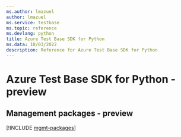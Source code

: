 ```yaml
---
ms.author: lmazuel
author: lmazuel
ms.service: testbase
ms.topic: reference
ms.devlang: python
title: Azure Test Base SDK for Python
ms.data: 10/03/2022
description: Reference for Azure Test Base SDK for Python
---
```

# Azure Test Base SDK for Python - preview

## Management packages - preview
[!INCLUDE [mgmt-packages](test-base-mgmt-index.md)]